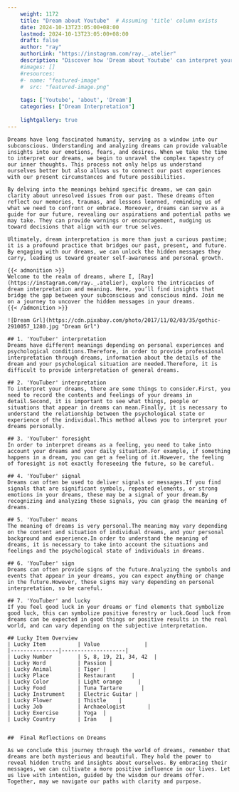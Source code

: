 ```yaml
---
    weight: 1172
    title: "Dream about Youtube"  # Assuming 'title' column exists
    date: 2024-10-13T23:05:00+08:00
    lastmod: 2024-10-13T23:05:00+08:00
    draft: false
    author: "ray"
    authorLink: "https://instagram.com/ray._.atelier"
    description: "Discover how 'Dream about Youtube' can interpret your future and uncover its significant meanings in your life."
    #images: []
    #resources:
    #- name: "featured-image"
    #  src: "featured-image.png"
    
    tags: ['Youtube', 'about', 'Dream']
    categories: ["Dream Interpretation"]
    
    lightgallery: true
---
```

    
    Dreams have long fascinated humanity, serving as a window into our subconscious. Understanding and analyzing dreams can provide valuable insights into our emotions, fears, and desires. When we take the time to interpret our dreams, we begin to unravel the complex tapestry of our inner thoughts. This process not only helps us understand ourselves better but also allows us to connect our past experiences with our present circumstances and future possibilities.
    
    By delving into the meanings behind specific dreams, we can gain clarity about unresolved issues from our past. These dreams often reflect our memories, traumas, and lessons learned, reminding us of what we need to confront or embrace. Moreover, dreams can serve as a guide for our future, revealing our aspirations and potential paths we may take. They can provide warnings or encouragement, nudging us toward decisions that align with our true selves.
    
    Ultimately, dream interpretation is more than just a curious pastime; it is a profound practice that bridges our past, present, and future. By engaging with our dreams, we can unlock the hidden messages they carry, leading us toward greater self-awareness and personal growth.
    
    {{< admonition >}}
    Welcome to the realm of dreams, where I, [Ray](https://instagram.com/ray._.atelier), explore the intricacies of dream interpretation and meaning. Here, you’ll find insights that bridge the gap between your subconscious and conscious mind. Join me on a journey to uncover the hidden messages in your dreams.
    {{< /admonition >}}
    
    ![Dream Grl](https://cdn.pixabay.com/photo/2017/11/02/03/35/gothic-2910057_1280.jpg "Dream Grl")
    
    ## 1. 'YouTuber' interpretation
    Dreams have different meanings depending on personal experiences and psychological conditions.Therefore, in order to provide professional interpretation through dreams, information about the details of the dream and your psychological situation are needed.Therefore, it is difficult to provide interpretation of general dreams.
    
    ## 2. 'YouTuber' interpretation
    To interpret your dreams, there are some things to consider.First, you need to record the contents and feelings of your dreams in detail.Second, it is important to see what things, people or situations that appear in dreams can mean.Finally, it is necessary to understand the relationship between the psychological state or experience of the individual.This method allows you to interpret your dreams personally.
    
    ## 3. 'YouTuber' foresight
    In order to interpret dreams as a feeling, you need to take into account your dreams and your daily situation.For example, if something happens in a dream, you can get a feeling of it.However, the feeling of foresight is not exactly foreseeing the future, so be careful.
    
    ## 4. 'YouTuber' signal
    Dreams can often be used to deliver signals or messages.If you find signals that are significant symbols, repeated elements, or strong emotions in your dreams, these may be a signal of your dream.By recognizing and analyzing these signals, you can grasp the meaning of dreams.
    
    ## 5. 'YouTuber' means
    The meaning of dreams is very personal.The meaning may vary depending on the content and situation of individual dreams, and your personal background and experience.In order to understand the meaning of dreams, it is necessary to take into account the situations and feelings and the psychological state of individuals in dreams.
    
    ## 6. 'YouTuber' sign
    Dreams can often provide signs of the future.Analyzing the symbols and events that appear in your dreams, you can expect anything or change in the future.However, these signs may vary depending on personal interpretation, so be careful.
    
    ## 7. 'YouTuber' and lucky
    If you feel good luck in your dreams or find elements that symbolize good luck, this can symbolize positive forestry or luck.Good luck from dreams can be expected in good things or positive results in the real world, and can vary depending on the subjective interpretation.
    
    ## Lucky Item Overview
    | Lucky Item          | Value              |
    |---------------|--------------------|
    | Lucky Number        | 5, 8, 19, 21, 34, 42  |
    | Lucky Word          | Passion |
    | Lucky Animal        | Tiger |
    | Lucky Place         | Restaurant     |
    | Lucky Color         | Light orange     |
    | Lucky Food          | Tuna Tartare      |
    | Lucky Instrument    | Electric Guitar |
    | Lucky Flower        | Thistle    |
    | Lucky Job           | Archaeologist       |
    | Lucky Exercise      | Yoga  |
    | Lucky Country       | Iran    |
    
    
    ##  Final Reflections on Dreams
    
    As we conclude this journey through the world of dreams, remember that dreams are both mysterious and beautiful. They hold the power to reveal hidden truths and insights about ourselves. By embracing their messages, we can cultivate a more positive influence in our lives. Let us live with intention, guided by the wisdom our dreams offer. Together, may we navigate our paths with clarity and purpose.
    